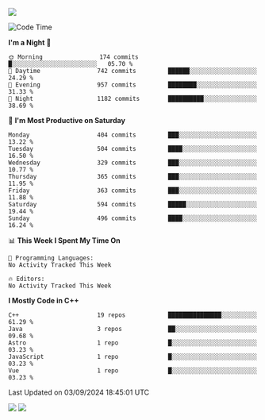 ![](https://komarev.com/ghpvc/?username=lilpidgey&color=red)
<!--START_SECTION:waka-->
![Code Time](http://img.shields.io/badge/Code%20Time-1%2C491%20hrs%2018%20mins-blue)

**I'm a Night 🦉** 

```text
🌞 Morning                174 commits         █░░░░░░░░░░░░░░░░░░░░░░░░   05.70 % 
🌆 Daytime                742 commits         ██████░░░░░░░░░░░░░░░░░░░   24.29 % 
🌃 Evening                957 commits         ████████░░░░░░░░░░░░░░░░░   31.33 % 
🌙 Night                  1182 commits        ██████████░░░░░░░░░░░░░░░   38.69 % 
```
📅 **I'm Most Productive on Saturday** 

```text
Monday                   404 commits         ███░░░░░░░░░░░░░░░░░░░░░░   13.22 % 
Tuesday                  504 commits         ████░░░░░░░░░░░░░░░░░░░░░   16.50 % 
Wednesday                329 commits         ███░░░░░░░░░░░░░░░░░░░░░░   10.77 % 
Thursday                 365 commits         ███░░░░░░░░░░░░░░░░░░░░░░   11.95 % 
Friday                   363 commits         ███░░░░░░░░░░░░░░░░░░░░░░   11.88 % 
Saturday                 594 commits         █████░░░░░░░░░░░░░░░░░░░░   19.44 % 
Sunday                   496 commits         ████░░░░░░░░░░░░░░░░░░░░░   16.24 % 
```


📊 **This Week I Spent My Time On** 

```text
💬 Programming Languages: 
No Activity Tracked This Week

🔥 Editors: 
No Activity Tracked This Week
```

**I Mostly Code in C++** 

```text
C++                      19 repos            ███████████████░░░░░░░░░░   61.29 % 
Java                     3 repos             ██░░░░░░░░░░░░░░░░░░░░░░░   09.68 % 
Astro                    1 repo              █░░░░░░░░░░░░░░░░░░░░░░░░   03.23 % 
JavaScript               1 repo              █░░░░░░░░░░░░░░░░░░░░░░░░   03.23 % 
Vue                      1 repo              █░░░░░░░░░░░░░░░░░░░░░░░░   03.23 % 
```




 Last Updated on 03/09/2024 18:45:01 UTC
<!--END_SECTION:waka-->
![](https://hit.yhype.me/github/profile?user_id=42968544)
![](https://komarev.com/ghpvc/?lilpidgey)
